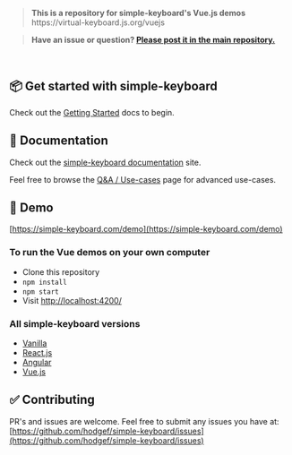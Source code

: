 
  <p>
  <blockquote><strong>This is a repository for simple-keyboard's Vue.js demos</strong> <br /> https://virtual-keyboard.js.org/vuejs</blockquote>
   </p>
   
   > **Have an issue or question? [Please post it in the main repository.](https://github.com/hodgef/simple-keyboard/issues)**
   
<br />

## 📦 Get started with simple-keyboard

Check out the [Getting Started](https://simple-keyboard.com/getting-started) docs to begin.

## 📖 Documentation
Check out the [simple-keyboard documentation](https://simple-keyboard.com/documentation) site.

Feel free to browse the [Q&A / Use-cases](https://simple-keyboard.com/qa-use-cases/) page for advanced use-cases.

## 🚀 Demo

[https://simple-keyboard.com/demo](https://simple-keyboard.com/demo)


### To run the Vue demos on your own computer

* Clone this repository
* `npm install`
* `npm start`
* Visit [http://localhost:4200/](http://localhost:4200/)

### All simple-keyboard versions

* [Vanilla](https://virtual-keyboard.js.org)
* [React.js](https://virtual-keyboard.js.org/react)
* [Angular](https://virtual-keyboard.js.org/angular)
* [Vue.js](https://virtual-keyboard.js.org/vuejs)

## ✅ Contributing

PR's and issues are welcome. Feel free to submit any issues you have at:
[https://github.com/hodgef/simple-keyboard/issues](https://github.com/hodgef/simple-keyboard/issues)
